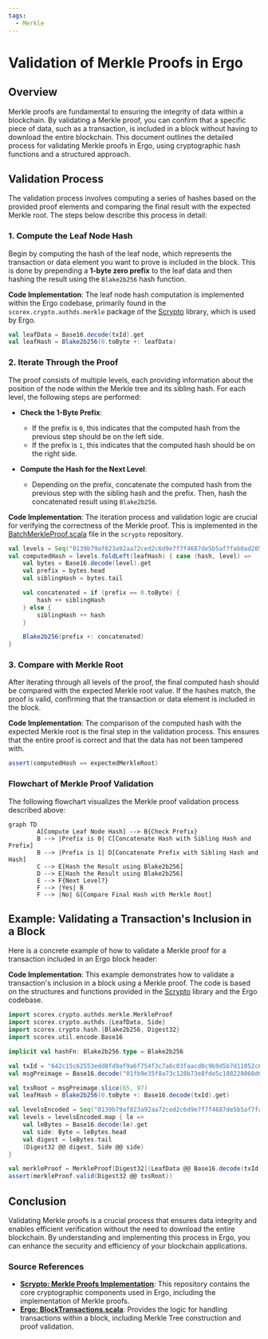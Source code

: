 ```yaml
---
tags:
  - Merkle
---
```


# Validation of Merkle Proofs in Ergo

## Overview

Merkle proofs are fundamental to ensuring the integrity of data within a blockchain. By validating a Merkle proof, you can confirm that a specific piece of data, such as a transaction, is included in a block without having to download the entire blockchain. This document outlines the detailed process for validating Merkle proofs in Ergo, using cryptographic hash functions and a structured approach.

## Validation Process

The validation process involves computing a series of hashes based on the provided proof elements and comparing the final result with the expected Merkle root. The steps below describe this process in detail:

### 1. Compute the Leaf Node Hash

Begin by computing the hash of the leaf node, which represents the transaction or data element you want to prove is included in the block. This is done by prepending a **1-byte zero prefix** to the leaf data and then hashing the result using the `Blake2b256` hash function.

**Code Implementation**: The leaf node hash computation is implemented within the Ergo codebase, primarily found in the `scorex.crypto.authds.merkle` package of the [Scrypto](https://github.com/input-output-hk/scrypto) library, which is used by Ergo.

```scala
val leafData = Base16.decode(txId).get
val leafHash = Blake2b256(0.toByte +: leafData)
```

### 2. Iterate Through the Proof

The proof consists of multiple levels, each providing information about the position of the node within the Merkle tree and its sibling hash. For each level, the following steps are performed:

- **Check the 1-Byte Prefix**:
  - If the prefix is `0`, this indicates that the computed hash from the previous step should be on the left side.
  - If the prefix is `1`, this indicates that the computed hash should be on the right side.

- **Compute the Hash for the Next Level**:
  - Depending on the prefix, concatenate the computed hash from the previous step with the sibling hash and the prefix. Then, hash the concatenated result using `Blake2b256`.

**Code Implementation**: The iteration process and validation logic are crucial for verifying the correctness of the Merkle proof. This is implemented in the [BatchMerkleProof.scala](https://github.com/input-output-hk/scrypto/blob/master/shared/src/main/scala/scorex/crypto/authds/merkle/BatchMerkleProof.scala) file in the `scrypto` repository.

```scala
val levels = Seq("0139b79af823a92aa72ced2c6d9e7f7f4687de5b5af7fab0ad205d3e54bda3f3ae")
val computedHash = levels.foldLeft(leafHash) { case (hash, level) =>
    val bytes = Base16.decode(level).get
    val prefix = bytes.head
    val siblingHash = bytes.tail

    val concatenated = if (prefix == 0.toByte) {
        hash ++ siblingHash
    } else {
        siblingHash ++ hash
    }

    Blake2b256(prefix +: concatenated)
}
```

### 3. Compare with Merkle Root

After iterating through all levels of the proof, the final computed hash should be compared with the expected Merkle root value. If the hashes match, the proof is valid, confirming that the transaction or data element is included in the block.

**Code Implementation**: The comparison of the computed hash with the expected Merkle root is the final step in the validation process. This ensures that the entire proof is correct and that the data has not been tampered with.

```scala
assert(computedHash == expectedMerkleRoot)
```

### Flowchart of Merkle Proof Validation

The following flowchart visualizes the Merkle proof validation process described above:

```mermaid
graph TD
        A[Compute Leaf Node Hash] --> B{Check Prefix}
        B --> |Prefix is 0| C[Concatenate Hash with Sibling Hash and Prefix]
        B --> |Prefix is 1| D[Concatenate Prefix with Sibling Hash and Hash]
        C --> E[Hash the Result using Blake2b256]
        D --> E[Hash the Result using Blake2b256]
        E --> F{Next Level?}
        F --> |Yes| B
        F --> |No| G[Compare Final Hash with Merkle Root]
```

## Example: Validating a Transaction's Inclusion in a Block

Here is a concrete example of how to validate a Merkle proof for a transaction included in an Ergo block header:

**Code Implementation**: This example demonstrates how to validate a transaction's inclusion in a block using a Merkle proof. The code is based on the structures and functions provided in the [Scrypto](https://github.com/input-output-hk/scrypto) library and the Ergo codebase.

```scala
import scorex.crypto.authds.merkle.MerkleProof
import scorex.crypto.authds.{LeafData, Side}
import scorex.crypto.hash.{Blake2b256, Digest32}
import scorex.util.encode.Base16

implicit val hashFn: Blake2b256.type = Blake2b256

val txId = "642c15c62553edd8fd9af9a6f754f3c7a6c03faacd0c9b9d5b7d11052c6c6fe8"
val msgPreimage = Base16.decode("01fb9e35f8a73c128b73e8fde5c108228060d68f11a69359ee0fb9bfd84e7ecde6d19957ccbbe75b075b3baf1cac6126b6e80b5770258f4cec29fbde92337faeec74c851610658a40f5ae74aa3a4babd5751bd827a6ccc1fe069468ef487cb90a8c452f6f90ab0b6c818f19b5d17befd85de199d533893a359eb25e7804c8b5d7514d784c8e0e52dabae6e89a9d6ed9c84388b228e7cdee09462488c636a87931d656eb8b40f82a507008ccacbee05000000").get

val txsRoot = msgPreimage.slice(65, 97)
val leafHash = Blake2b256(0.toByte +: Base16.decode(txId).get)

val levelsEncoded = Seq("0139b79af823a92aa72ced2c6d9e7f7f4687de5b5af7fab0ad205d3e54bda3f3ae")
val levels = levelsEncoded.map { le =>
    val leBytes = Base16.decode(le).get
    val side: Byte = leBytes.head
    val digest = leBytes.tail
    (Digest32 @@ digest, Side @@ side)
}

val merkleProof = MerkleProof[Digest32](LeafData @@ Base16.decode(txId).get, levels)
assert(merkleProof.valid(Digest32 @@ txsRoot))
```

## Conclusion

Validating Merkle proofs is a crucial process that ensures data integrity and enables efficient verification without the need to download the entire blockchain. By understanding and implementing this process in Ergo, you can enhance the security and efficiency of your blockchain applications.

### Source References

- **[Scrypto: Merkle Proofs Implementation](https://github.com/input-output-hk/scrypto)**: This repository contains the core cryptographic components used in Ergo, including the implementation of Merkle proofs.
- **[Ergo: BlockTransactions.scala](https://github.com/ergoplatform/ergo/blob/master/ergo-core/src/main/scala/org/ergoplatform/modifiers/history/BlockTransactions.scala)**: Provides the logic for handling transactions within a block, including Merkle Tree construction and proof validation.
